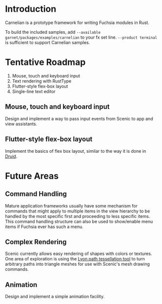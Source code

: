 # Introduction

Carnelian is a prototype framework for writing Fuchsia modules in Rust.

To build the included samples, add `--available garnet/packages/examples/carnelian` to
your fx set line. `--product terminal` is sufficient to support Carnelian samples.

# Tentative Roadmap

1. Mouse, touch and keyboard input
1. Text rendering with RustType
1. Flutter-style flex-box layout
1. Single-line text editor

## Mouse, touch and keyboard input

Design and implement a way to pass input events from Scenic to app and view assistants.

## Flutter-style flex-box layout

Implement the basics of flex box layout, similar to the way it is done in
[Druid](https://docs.rs/druid/0.1.1/druid/).

# Future Areas

## Command Handling

Mature application frameworks usually have some mechanism for commands that might apply to
multiple items in the view hierarchy to be handled by the most specific first and proceeding
to less specific items. This command handling structure can also be used to show/enable menu
items if Fuchsia ever has such a menu.

## Complex Rendering

Scenic currently allows easy rendering of shapes with colors or textures. One area of exploration
is using the [Lyon path tessellation tool](https://github.com/nical/lyon) to turn arbitrary paths
into triangle meshes for use with Scenic's mesh drawing commands.

## Animation

Design and implement a simple animation facility.
